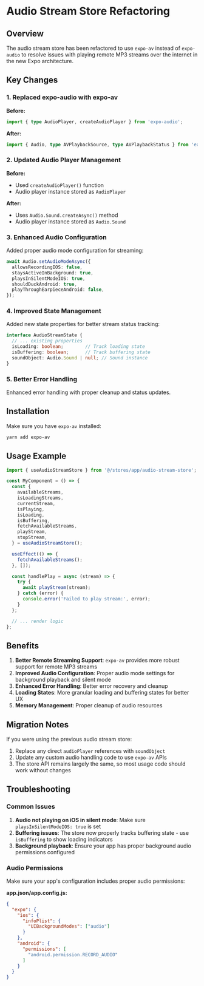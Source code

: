 # Audio Stream Store Refactoring

## Overview

The audio stream store has been refactored to use `expo-av` instead of `expo-audio` to resolve issues with playing remote MP3 streams over the internet in the new Expo architecture.

## Key Changes

### 1. Replaced expo-audio with expo-av

**Before:**
```typescript
import { type AudioPlayer, createAudioPlayer } from 'expo-audio';
```

**After:**
```typescript
import { Audio, type AVPlaybackSource, type AVPlaybackStatus } from 'expo-av';
```

### 2. Updated Audio Player Management

**Before:**
- Used `createAudioPlayer()` function
- Audio player instance stored as `AudioPlayer`

**After:**
- Uses `Audio.Sound.createAsync()` method
- Audio player instance stored as `Audio.Sound`

### 3. Enhanced Audio Configuration

Added proper audio mode configuration for streaming:

```typescript
await Audio.setAudioModeAsync({
  allowsRecordingIOS: false,
  staysActiveInBackground: true,
  playsInSilentModeIOS: true,
  shouldDuckAndroid: true,
  playThroughEarpieceAndroid: false,
});
```

### 4. Improved State Management

Added new state properties for better stream status tracking:

```typescript
interface AudioStreamState {
  // ... existing properties
  isLoading: boolean;        // Track loading state
  isBuffering: boolean;      // Track buffering state
  soundObject: Audio.Sound | null; // Sound instance
}
```

### 5. Better Error Handling

Enhanced error handling with proper cleanup and status updates.

## Installation

Make sure you have `expo-av` installed:

```bash
yarn add expo-av
```

## Usage Example

```typescript
import { useAudioStreamStore } from '@/stores/app/audio-stream-store';

const MyComponent = () => {
  const {
    availableStreams,
    isLoadingStreams,
    currentStream,
    isPlaying,
    isLoading,
    isBuffering,
    fetchAvailableStreams,
    playStream,
    stopStream,
  } = useAudioStreamStore();

  useEffect(() => {
    fetchAvailableStreams();
  }, []);

  const handlePlay = async (stream) => {
    try {
      await playStream(stream);
    } catch (error) {
      console.error('Failed to play stream:', error);
    }
  };

  // ... render logic
};
```

## Benefits

1. **Better Remote Streaming Support**: `expo-av` provides more robust support for remote MP3 streams
2. **Improved Audio Configuration**: Proper audio mode settings for background playback and silent mode
3. **Enhanced Error Handling**: Better error recovery and cleanup
4. **Loading States**: More granular loading and buffering states for better UX
5. **Memory Management**: Proper cleanup of audio resources

## Migration Notes

If you were using the previous audio stream store:

1. Replace any direct `audioPlayer` references with `soundObject`
2. Update any custom audio handling code to use `expo-av` APIs
3. The store API remains largely the same, so most usage code should work without changes

## Troubleshooting

### Common Issues

1. **Audio not playing on iOS in silent mode**: Make sure `playsInSilentModeIOS: true` is set
2. **Buffering issues**: The store now properly tracks buffering state - use `isBuffering` to show loading indicators
3. **Background playback**: Ensure your app has proper background audio permissions configured

### Audio Permissions

Make sure your app's configuration includes proper audio permissions:

**app.json/app.config.js:**
```json
{
  "expo": {
    "ios": {
      "infoPlist": {
        "UIBackgroundModes": ["audio"]
      }
    },
    "android": {
      "permissions": [
        "android.permission.RECORD_AUDIO"
      ]
    }
  }
}
```
